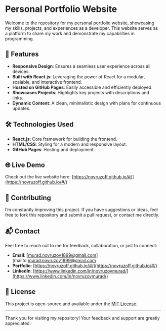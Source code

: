 # Personal Portfolio Website

Welcome to the repository for my personal portfolio website, showcasing my skills, projects, and experiences as a developer. This website serves as a platform to share my work and demonstrate my capabilities in programming.

## 🚀 Features

- **Responsive Design**: Ensures a seamless user experience across all devices.
- **Built with React.js**: Leveraging the power of React for a modular, scalable, and interactive frontend.
- **Hosted on GitHub Pages**: Easily accessible and efficiently deployed.
- **Showcases Projects**: Highlights key projects with descriptions and links.
- **Dynamic Content**: A clean, minimalistic design with plans for continuous updates.

## 🛠️ Technologies Used

- **React.js**: Core framework for building the frontend.
- **HTML/CSS**: Styling for a modern and responsive layout.
- **GitHub Pages**: Hosting and deployment.

## 🌐 Live Demo

Check out the live website here: [https://novruzoff.github.io/#/](https://novruzoff.github.io/#/)

## 🤝 Contributing

I’m constantly improving this project. If you have suggestions or ideas, feel free to fork this repository and submit a pull request, or contact me directly.

## 📬 Contact

Feel free to reach out to me for feedback, collaboration, or just to connect:
- **Email**: [murad.novruzov1899@gmail.com] (mailto:murad.novruzov1899@gmail.com
- **Portfolio**: [https://novruzoff.github.io/#/](https://novruzoff.github.io/#/)
- **LinkedIn**: [https://www.linkedin.com/in/novruzovmurad/](https://www.linkedin.com/in/novruzovmurad/)

## 📜 License

This project is open-source and available under the [MIT License](LICENSE).

---

Thank you for visiting my repository! Your feedback and support are greatly appreciated.

